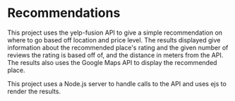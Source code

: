 # Recommendations

This project uses the yelp-fusion API to give a simple recommendation on where to go based off location and price level. The results displayed give information about the recommended place's rating and the given number of reviews the rating is based off of, and the distance in meters from the API. The results also uses the Google Maps API to display the recommended place. 

This project uses a Node.js server to handle calls to the API and uses ejs to render the results. 
